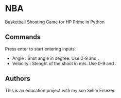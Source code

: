 # NBA
Basketball Shooting Game for HP Prime in Python

## Commands

Press enter to start entering inputs:
- Angle : Shot angle in degree. Use 0-9 and . 
- Velocity : Stenght of the shoot in m/s. Use 0-9 and . 

## Authors

This is an education project with my son Selim Ersezer.
